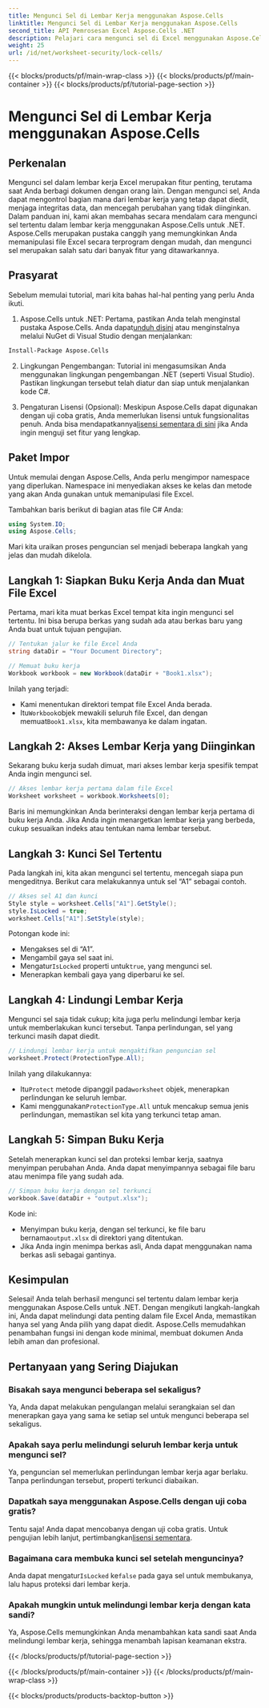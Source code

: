 ```yaml
---
title: Mengunci Sel di Lembar Kerja menggunakan Aspose.Cells
linktitle: Mengunci Sel di Lembar Kerja menggunakan Aspose.Cells
second_title: API Pemrosesan Excel Aspose.Cells .NET
description: Pelajari cara mengunci sel di Excel menggunakan Aspose.Cells for .NET dengan panduan langkah demi langkah ini. Lindungi data Anda dengan contoh kode terperinci dan petunjuk mudah.
weight: 25
url: /id/net/worksheet-security/lock-cells/
---
```


{{< blocks/products/pf/main-wrap-class >}}
{{< blocks/products/pf/main-container >}}
{{< blocks/products/pf/tutorial-page-section >}}

# Mengunci Sel di Lembar Kerja menggunakan Aspose.Cells

## Perkenalan
Mengunci sel dalam lembar kerja Excel merupakan fitur penting, terutama saat Anda berbagi dokumen dengan orang lain. Dengan mengunci sel, Anda dapat mengontrol bagian mana dari lembar kerja yang tetap dapat diedit, menjaga integritas data, dan mencegah perubahan yang tidak diinginkan. Dalam panduan ini, kami akan membahas secara mendalam cara mengunci sel tertentu dalam lembar kerja menggunakan Aspose.Cells untuk .NET. Aspose.Cells merupakan pustaka canggih yang memungkinkan Anda memanipulasi file Excel secara terprogram dengan mudah, dan mengunci sel merupakan salah satu dari banyak fitur yang ditawarkannya.

## Prasyarat

Sebelum memulai tutorial, mari kita bahas hal-hal penting yang perlu Anda ikuti.

1.  Aspose.Cells untuk .NET: Pertama, pastikan Anda telah menginstal pustaka Aspose.Cells. Anda dapat[unduh disini](https://releases.aspose.com/cells/net/) atau menginstalnya melalui NuGet di Visual Studio dengan menjalankan:

```bash
Install-Package Aspose.Cells
```

2. Lingkungan Pengembangan: Tutorial ini mengasumsikan Anda menggunakan lingkungan pengembangan .NET (seperti Visual Studio). Pastikan lingkungan tersebut telah diatur dan siap untuk menjalankan kode C#.

3.  Pengaturan Lisensi (Opsional): Meskipun Aspose.Cells dapat digunakan dengan uji coba gratis, Anda memerlukan lisensi untuk fungsionalitas penuh. Anda bisa mendapatkannya[lisensi sementara di sini](https://purchase.aspose.com/temporary-license/) jika Anda ingin menguji set fitur yang lengkap.


## Paket Impor

Untuk memulai dengan Aspose.Cells, Anda perlu mengimpor namespace yang diperlukan. Namespace ini menyediakan akses ke kelas dan metode yang akan Anda gunakan untuk memanipulasi file Excel.

Tambahkan baris berikut di bagian atas file C# Anda:

```csharp
using System.IO;
using Aspose.Cells;
```

Mari kita uraikan proses penguncian sel menjadi beberapa langkah yang jelas dan mudah dikelola.

## Langkah 1: Siapkan Buku Kerja Anda dan Muat File Excel

Pertama, mari kita muat berkas Excel tempat kita ingin mengunci sel tertentu. Ini bisa berupa berkas yang sudah ada atau berkas baru yang Anda buat untuk tujuan pengujian.

```csharp
// Tentukan jalur ke file Excel Anda
string dataDir = "Your Document Directory";

// Memuat buku kerja
Workbook workbook = new Workbook(dataDir + "Book1.xlsx");
```

Inilah yang terjadi:
- Kami menentukan direktori tempat file Excel Anda berada.
-  Itu`Workbook`objek mewakili seluruh file Excel, dan dengan memuat`Book1.xlsx`, kita membawanya ke dalam ingatan.

## Langkah 2: Akses Lembar Kerja yang Diinginkan

Sekarang buku kerja sudah dimuat, mari akses lembar kerja spesifik tempat Anda ingin mengunci sel.

```csharp
// Akses lembar kerja pertama dalam file Excel
Worksheet worksheet = workbook.Worksheets[0];
```

Baris ini memungkinkan Anda berinteraksi dengan lembar kerja pertama di buku kerja Anda. Jika Anda ingin menargetkan lembar kerja yang berbeda, cukup sesuaikan indeks atau tentukan nama lembar tersebut.

## Langkah 3: Kunci Sel Tertentu

Pada langkah ini, kita akan mengunci sel tertentu, mencegah siapa pun mengeditnya. Berikut cara melakukannya untuk sel “A1” sebagai contoh.

```csharp
// Akses sel A1 dan kunci
Style style = worksheet.Cells["A1"].GetStyle();
style.IsLocked = true;
worksheet.Cells["A1"].SetStyle(style);
```

Potongan kode ini:
- Mengakses sel di “A1”.
- Mengambil gaya sel saat ini.
-  Mengatur`IsLocked` properti untuk`true`, yang mengunci sel.
- Menerapkan kembali gaya yang diperbarui ke sel.

## Langkah 4: Lindungi Lembar Kerja

Mengunci sel saja tidak cukup; kita juga perlu melindungi lembar kerja untuk memberlakukan kunci tersebut. Tanpa perlindungan, sel yang terkunci masih dapat diedit.

```csharp
// Lindungi lembar kerja untuk mengaktifkan penguncian sel
worksheet.Protect(ProtectionType.All);
```

Inilah yang dilakukannya:
-  Itu`Protect` metode dipanggil pada`worksheet` objek, menerapkan perlindungan ke seluruh lembar.
-  Kami menggunakan`ProtectionType.All` untuk mencakup semua jenis perlindungan, memastikan sel kita yang terkunci tetap aman.

## Langkah 5: Simpan Buku Kerja

Setelah menerapkan kunci sel dan proteksi lembar kerja, saatnya menyimpan perubahan Anda. Anda dapat menyimpannya sebagai file baru atau menimpa file yang sudah ada.

```csharp
// Simpan buku kerja dengan sel terkunci
workbook.Save(dataDir + "output.xlsx");
```

Kode ini:
-  Menyimpan buku kerja, dengan sel terkunci, ke file baru bernama`output.xlsx` di direktori yang ditentukan.
- Jika Anda ingin menimpa berkas asli, Anda dapat menggunakan nama berkas asli sebagai gantinya.


## Kesimpulan

Selesai! Anda telah berhasil mengunci sel tertentu dalam lembar kerja menggunakan Aspose.Cells untuk .NET. Dengan mengikuti langkah-langkah ini, Anda dapat melindungi data penting dalam file Excel Anda, memastikan hanya sel yang Anda pilih yang dapat diedit. Aspose.Cells memudahkan penambahan fungsi ini dengan kode minimal, membuat dokumen Anda lebih aman dan profesional.


## Pertanyaan yang Sering Diajukan

### Bisakah saya mengunci beberapa sel sekaligus?
Ya, Anda dapat melakukan pengulangan melalui serangkaian sel dan menerapkan gaya yang sama ke setiap sel untuk mengunci beberapa sel sekaligus.

### Apakah saya perlu melindungi seluruh lembar kerja untuk mengunci sel?
Ya, penguncian sel memerlukan perlindungan lembar kerja agar berlaku. Tanpa perlindungan tersebut, properti terkunci diabaikan.

### Dapatkah saya menggunakan Aspose.Cells dengan uji coba gratis?
 Tentu saja! Anda dapat mencobanya dengan uji coba gratis. Untuk pengujian lebih lanjut, pertimbangkan[lisensi sementara](https://purchase.aspose.com/temporary-license/).

### Bagaimana cara membuka kunci sel setelah menguncinya?
 Anda dapat mengatur`IsLocked` ke`false` pada gaya sel untuk membukanya, lalu hapus proteksi dari lembar kerja.

### Apakah mungkin untuk melindungi lembar kerja dengan kata sandi?
Ya, Aspose.Cells memungkinkan Anda menambahkan kata sandi saat Anda melindungi lembar kerja, sehingga menambah lapisan keamanan ekstra.

{{< /blocks/products/pf/tutorial-page-section >}}

{{< /blocks/products/pf/main-container >}}
{{< /blocks/products/pf/main-wrap-class >}}

{{< blocks/products/products-backtop-button >}}
